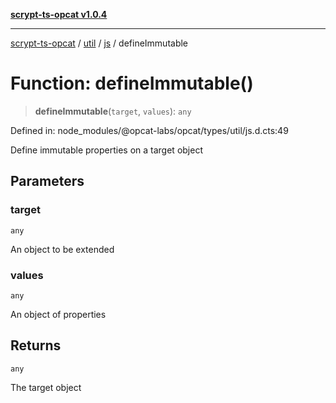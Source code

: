 [**scrypt-ts-opcat v1.0.4**](../../../../../README.md)

***

[scrypt-ts-opcat](../../../../../README.md) / [util](../../../README.md) / [js](../README.md) / defineImmutable

# Function: defineImmutable()

> **defineImmutable**(`target`, `values`): `any`

Defined in: node\_modules/@opcat-labs/opcat/types/util/js.d.cts:49

Define immutable properties on a target object

## Parameters

### target

`any`

An object to be extended

### values

`any`

An object of properties

## Returns

`any`

The target object

